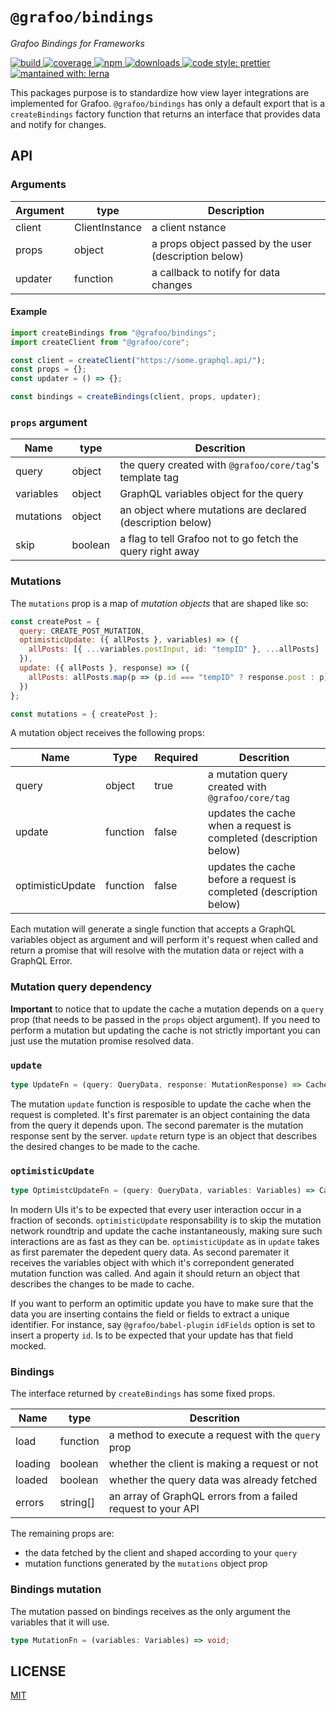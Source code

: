 # `@grafoo/bindings`

<p><i>Grafoo Bindings for Frameworks</i></p>

<p>
  <a href=https://circleci.com/gh/grafoojs/grafoo>
    <img
      src=https://img.shields.io/circleci/project/github/grafoojs/grafoo/master.svg?label=build
      alt=build
    />
  </a>
  <a href=https://codecov.io/github/grafoojs/grafoo>
    <img
      src=https://img.shields.io/codecov/c/github/grafoojs/grafoo/master.svg
      alt="coverage"
    />
  </a>
  <a href=https://github.com/grafoojs/grafoo>
    <img
      src=https://img.shields.io/npm/v/@grafoo/bindings.svg
      alt=npm
    >
  </a>
  <a href=https://github.com/grafoojs/grafoo>
    <img
      src=https://img.shields.io/npm/dm/@grafoo/bindings.svg
      alt=downloads
    >
  </a>
  <a href=https://prettier.io>
    <img
      src=https://img.shields.io/badge/code_style-prettier-ff69b4.svg
      alt="code style: prettier"
    />
  </a>
  <a href=https://lernajs.io>
    <img
      src=https://img.shields.io/badge/maintained%20with-lerna-cc00ff.svg
      alt="mantained with: lerna"
    />
  </a>
</p>

This packages purpose is to standardize how view layer integrations are implemented for Grafoo. `@grafoo/bindings` has only a default export that is a `createBindings` factory function that returns an interface that provides data and notify for changes.

## API

### Arguments

| Argument | type           | Description                                           |
| -------- | -------------- | ----------------------------------------------------- |
| client   | ClientInstance | a client nstance                                      |
| props    | object         | a props object passed by the user (description below) |
| updater  | function       | a callback to notify for data changes                 |

#### Example

```js
import createBindings from "@grafoo/bindings";
import createClient from "@grafoo/core";

const client = createClient("https://some.graphql.api/");
const props = {};
const updater = () => {};

const bindings = createBindings(client, props, updater);
```

### `props` argument

| Name      | type    | Descrition                                                 |
| --------- | ------- | ---------------------------------------------------------- |
| query     | object  | the query created with `@grafoo/core/tag`'s template tag   |
| variables | object  | GraphQL variables object for the query                     |
| mutations | object  | an object where mutations are declared (description below) |
| skip      | boolean | a flag to tell Grafoo not to go fetch the query right away |

### Mutations

The `mutations` prop is a map of _mutation objects_ that are shaped like so:

```js
const createPost = {
  query: CREATE_POST_MUTATION,
  optimisticUpdate: ({ allPosts }, variables) => ({
    allPosts: [{ ...variables.postInput, id: "tempID" }, ...allPosts]
  }),
  update: ({ allPosts }, response) => ({
    allPosts: allPosts.map(p => (p.id === "tempID" ? response.post : p))
  })
};

const mutations = { createPost };
```

A mutation object receives the following props:

| Name             | Type     | Required | Descrition                                                          |
| ---------------- | -------- | -------- | ------------------------------------------------------------------- |
| query            | object   | true     | a mutation query created with `@grafoo/core/tag`                    |
| update           | function | false    | updates the cache when a request is completed (description below)   |
| optimisticUpdate | function | false    | updates the cache before a request is completed (description below) |

Each mutation will generate a single function that accepts a GraphQL variables object as argument and will perform it's request when called and return a promise that will resolve with the mutation data or reject with a GraphQL Error.

### Mutation query dependency

**Important** to notice that to update the cache a mutation depends on a `query` prop (that needs to be passed in the `props` object argument). If you need to perform a mutation but updating the cache is not strictly important you can just use the mutation promise resolved data.

### `update`

```ts
type UpdateFn = (query: QueryData, response: MutationResponse) => CacheUpdate;
```

The mutation `update` function is resposible to update the cache when the request is completed. It's first paremater is an object containing the data from the query it depends upon. The second paremater is the mutation response sent by the server. `update` return type is an object that describes the desired changes to be made to the cache.

### `optimisticUpdate`

```ts
type OptimistcUpdateFn = (query: QueryData, variables: Variables) => CacheUpdate;
```

In modern UIs it's to be expected that every user interaction occur in a fraction of seconds. `optimisticUpdate` responsability is to skip the mutation network roundtrip and update the cache instantaneously, making sure such interactions are as fast as they can be. `optimisticUpdate` as in `update` takes as first paremater the depedent query data. As second paremater it receives the variables object with which it's correpondent generated mutation function was called. And again it should return an object that describes the changes to be made to cache.

If you want to perform an optimitic update you have to make sure that the data you are inserting contains the field or fields to extract a unique identifier. For instance, say `@grafoo/babel-plugin` `idFields` option is set to insert a property `id`. Is to be expected that your update has that field mocked.

### Bindings

The interface returned by `createBindings` has some fixed props.

| Name    | type     | Descrition                                                   |
| ------- | -------- | ------------------------------------------------------------ |
| load    | function | a method to execute a request with the `query` prop          |
| loading | boolean  | whether the client is making a request or not                |
| loaded  | boolean  | whether the query data was already fetched                   |
| errors  | string[] | an array of GraphQL errors from a failed request to your API |

The remaining props are:

- the data fetched by the client and shaped according to your `query`
- mutation functions generated by the `mutations` object prop

### Bindings mutation

The mutation passed on bindings receives as the only argument the variables that it will use.

```ts
type MutationFn = (variables: Variables) => void;
```

## LICENSE

[MIT](https://github.com/grafoojs/grafoo/blob/master/LICENSE)
